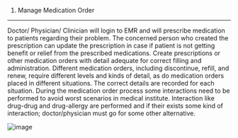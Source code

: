 1. Manage Medication Order
---------------

Doctor/ Physician/ Clinician will login to EMR and will prescribe medication to patients regarding their problem. The concerned person who created the prescription can update the prescription in case if patient is not getting benefit or relief from the prescribed medications. Create prescriptions or other medication orders with detail adequate for correct filling and administration. Different medication orders, including discontinue, refill, and renew, require different levels and kinds of detail, as do medication orders placed in different situations. The correct details are recorded for each situation. During the medication order process some interactions need to be performed to avoid worst scenarios in medical institute. Interaction like drug-drug and drug-allergy are performed and if their exists some kind of interaction; doctor/physician must go for some other alternative.

![image](https://f.cloud.github.com/assets/4283040/1243145/02351284-2a5f-11e3-886a-f0c3ee2cba07.png)

